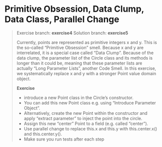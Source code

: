 # Primitive Obsession, Data Clump, Data Class, Parallel Change

> Exercise branch: **exercise4**
> Solution branch: **exercise5**
>
> Currently, points are represented as primitive integers x and y. This is the so-called “Primitive Obsession” smell. Because x and y are interrelated, it is a special case called “Data Clump”. Because of the data clump, the parameter list of the Circle class and its methods is longer than it could be, meaning that these parameter lists are actually “Long Parameter Lists”, another Code Smell. In this exercise, we systematically replace x and y with a stronger Point value domain object.
> 
> **Exercise**
>* introduce a new Point class in the Circle’s constructor. 
>* You can add this new Point class e.g. using “Introduce Parameter Object”. 
>* Alternatively, create the new Point within the constructor and apply “extract parameter” to inject the point into the circle. 
>* Assign this new “center” Point to a field (e.g. called “center”). 
>* Use parallel change to replace this.x and this.y with this.center.x() and this.center.y(). 
>* Make sure you run tests after each step

